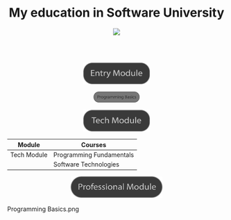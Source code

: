 <h1 align="center">My education in Software University</h1>



<p align= "center" ><a href="https://softuni.bg/"><img src ="http://www.nakov.com/wp-content/uploads/2014/01/Software-University-Logo-blue-horizontal.png"></a></p>
<h2 align="center"></h2>
</br>
<p align="center"><img src="Entry Module.png" wight="200px" height="50px"></p>

<p align="center"><img src="Programming Basics.png" wight="100px" height="25px"></p>



<p align="center"><img src="Tech Module.png" wight="200px" height="50px"></p>

| Module  	      |  Courses	|
|---	|---	      |
|  Tech Module	|  Programming Fundamentals	|
|              |  Software Technologies      |
                
<p align="center"><img src="Professional Module.png" wight="200px" height="50px"></p>
 	Programming Basics.png
